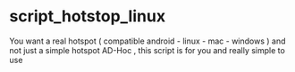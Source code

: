 # script_hotstop_linux
You want a real hotspot ( compatible android - linux - mac - windows )  and not just a simple hotspot AD-Hoc , this script is for you and really simple to use
